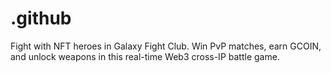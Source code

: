 # .github
Fight with NFT heroes in Galaxy Fight Club. Win PvP matches, earn GCOIN, and unlock weapons in this real-time Web3 cross-IP battle game.
